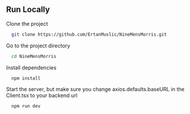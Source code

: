 ## Run Locally

Clone the project

```bash
  git clone https://github.com/ErtanMuslic/NineMensMorris.git
```

Go to the project directory

```bash
  cd NineMensMorris
```

Install dependencies

```bash
  npm install
```

Start the server, but make sure you change axios.defaults.baseURL in the Client.tsx to your backend url

```bash
  npm run dev
```

